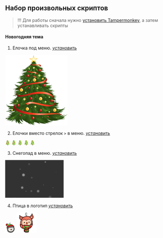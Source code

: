 ## Набор произвольных скриптов

> !!! Для работы сначала нужно [установить Tampermonkey](https://www.tampermonkey.net/), а затем устанавливать скрипты

#### Новогодняя тема

1.  Елочка под меню. _[установить](https://github.com/saby-customizer/user-script/raw/main/christmas-tree.user.js)_

![](src-img/christmas-tree-big.png)

2.  Елочки вместо стрелок `>` в меню. _[установить](https://github.com/saby-customizer/user-script/raw/main/christmas-tree-arrow.user.js)_

![](src-img/tree-16.png) ![](src-img/tree-16.png) ![](src-img/tree-16.png) ![](src-img/tree-16.png) ![](src-img/tree-16.png)

3.  Снегопад в меню. _[установить](https://github.com/saby-customizer/user-script/raw/main/christmas-snow-in-menu.user.js)_

![](src-img/snowflakes.png)

4.  Птица в логотип _[установить](https://github.com/saby-customizer/user-script/raw/main/christmas-logo-bird.user.js)_

![](src-img/penguin-32.png) <img src="src-img/owl-64.png" height="50%">
